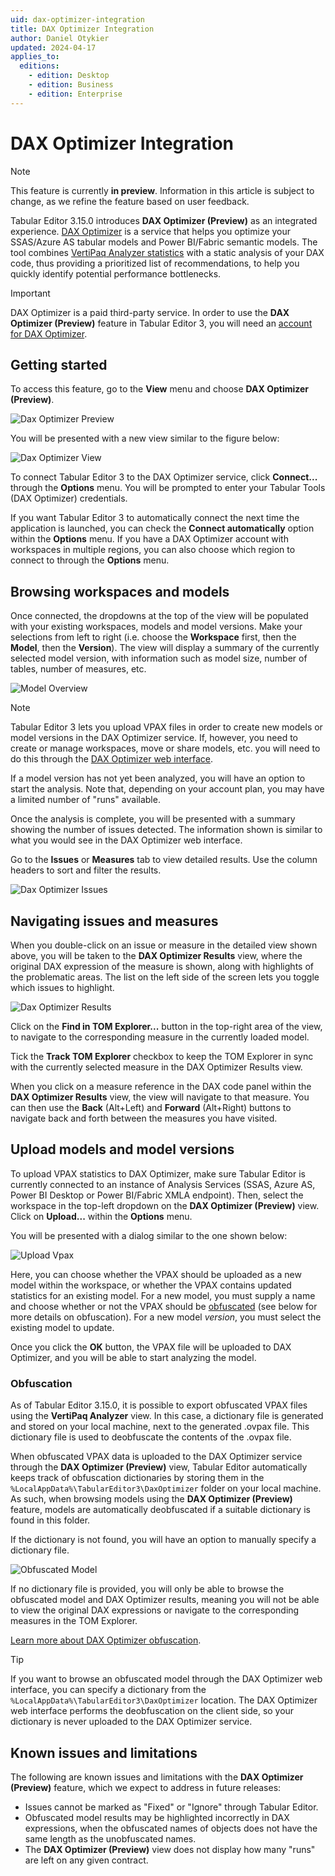 ```yaml
---
uid: dax-optimizer-integration
title: DAX Optimizer Integration
author: Daniel Otykier
updated: 2024-04-17
applies_to:
  editions:
    - edition: Desktop
    - edition: Business
    - edition: Enterprise
---
```

# DAX Optimizer Integration

> [!NOTE]
> This feature is currently **in preview**. Information in this article is subject to change, as we refine the feature based on user feedback.

Tabular Editor 3.15.0 introduces **DAX Optimizer (Preview)** as an integrated experience. [DAX Optimizer](https://daxoptimizer.com) is a service that helps you optimize your SSAS/Azure AS tabular models and Power BI/Fabric semantic models. The tool combines [VertiPaq Analyzer statistics](https://www.sqlbi.com/tools/vertipaq-analyzer/) with a static analysis of your DAX code, thus providing a prioritized list of recommendations, to help you quickly identify potential performance bottlenecks.

> [!IMPORTANT]
> DAX Optimizer is a paid third-party service. In order to use the **DAX Optimizer (Preview)** feature in Tabular Editor 3, you will need an [account for DAX Optimizer](https://www.daxoptimizer.com/free-tour/).

## Getting started

To access this feature, go to the **View** menu and choose **DAX Optimizer (Preview)**.

![Dax Optimizer Preview](../images/dax-optimizer-preview.png)

You will be presented with a new view similar to the figure below:

![Dax Optimizer View](../images/dax-optimizer-view.png)

To connect Tabular Editor 3 to the DAX Optimizer service, click **Connect...** through the **Options** menu. You will be prompted to enter your Tabular Tools (DAX Optimizer) credentials.

If you want Tabular Editor 3 to automatically connect the next time the application is launched, you can check the **Connect automatically** option within the **Options** menu. If you have a DAX Optimizer account with workspaces in multiple regions, you can also choose which region to connect to through the **Options** menu.

## Browsing workspaces and models

Once connected, the dropdowns at the top of the view will be populated with your existing workspaces, models and model versions. Make your selections from left to right (i.e. choose the **Workspace** first, then the **Model**, then the **Version**). The view will display a summary of the currently selected model version, with information such as model size, number of tables, number of measures, etc.

![Model Overview](../images/model-overview.png)

> [!NOTE]
> Tabular Editor 3 lets you upload VPAX files in order to create new models or model versions in the DAX Optimizer service. If, however, you need to create or manage workspaces, move or share models, etc. you will need to do this through the [DAX Optimizer web interface](https://app.daxoptimizer.com).

If a model version has not yet been analyzed, you will have an option to start the analysis. Note that, depending on your account plan, you may have a limited number of "runs" available.

Once the analysis is complete, you will be presented with a summary showing the number of issues detected. The information shown is similar to what you would see in the DAX Optimizer web interface.

Go to the **Issues** or **Measures** tab to view detailed results. Use the column headers to sort and filter the results.

![Dax Optimizer Issues](../images/dax-optimizer-issues.png)

## Navigating issues and measures

When you double-click on an issue or measure in the detailed view shown above, you will be taken to the **DAX Optimizer Results** view, where the original DAX expression of the measure is shown, along with highlights of the problematic areas. The list on the left side of the screen lets you toggle which issues to highlight.

![Dax Optimizer Results](../images/dax-optimizer-results.png)

Click on the **Find in TOM Explorer...** button in the top-right area of the view, to navigate to the corresponding measure in the currently loaded model.

Tick the **Track TOM Explorer** checkbox to keep the TOM Explorer in sync with the currently selected measure in the DAX Optimizer Results view.

When you click on a measure reference in the DAX code panel within the **DAX Optimizer Results** view, the view will navigate to that measure. You can then use the **Back** (Alt+Left) and **Forward** (Alt+Right) buttons to navigate back and forth between the measures you have visited.

## Upload models and model versions

To upload VPAX statistics to DAX Optimizer, make sure Tabular Editor is currently connected to an instance of Analysis Services (SSAS, Azure AS, Power BI Desktop or Power BI/Fabric XMLA endpoint). Then, select the workspace in the top-left dropdown on the **DAX Optimizer (Preview)** view. Click on **Upload...** within the **Options** menu.

You will be presented with a dialog similar to the one shown below:

![Upload Vpax](../images/upload-vpax.png)

Here, you can choose whether the VPAX should be uploaded as a new model within the workspace, or whether the VPAX contains updated statistics for an existing model. For a new model, you must supply a name and choose whether or not the VPAX should be [obfuscated](https://www.sqlbi.com/blog/marco/2024/03/15/vpax-obfuscator-a-library-to-obfuscate-vpax-files/) (see below for more details on obfuscation). For a new model *version*, you must select the existing model to update.

Once you click the **OK** button, the VPAX file will be uploaded to DAX Optimizer, and you will be able to start analyzing the model.

### Obfuscation

As of Tabular Editor 3.15.0, it is possible to export obfuscated VPAX files using the **VertiPaq Analyzer** view. In this case, a dictionary file is generated and stored on your local machine, next to the generated .ovpax file. This dictionary file is used to deobfuscate the contents of the .ovpax file.

When obfuscated VPAX data is uploaded to the DAX Optimizer service through the **DAX Optimizer (Preview)** view, Tabular Editor automatically keeps track of obfuscation dictionaries by storing them in the `%LocalAppData%\TabularEditor3\DaxOptimizer` folder on your local machine. As such, when browsing models using the **DAX Optimizer (Preview)** feature, models are automatically deobfuscated if a suitable dictionary is found in this folder.

If the dictionary is not found, you will have an option to manually specify a dictionary file.

![Obfuscated Model](../images/obfuscated-model.png)

If no dictionary file is provided, you will only be able to browse the obfuscated model and DAX Optimizer results, meaning you will not be able to view the original DAX expressions or navigate to the corresponding measures in the TOM Explorer.

[Learn more about DAX Optimizer obfuscation](https://docs.daxoptimizer.com/how-to-guides/obfuscating-files).

> [!TIP]
> If you want to browse an obfuscated model through the DAX Optimizer web interface, you can specify a dictionary from the `%LocalAppData%\TabularEditor3\DaxOptimizer` location. The DAX Optimizer web interface performs the deobfuscation on the client side, so your dictionary is never uploaded to the DAX Optimizer service.

## Known issues and limitations

The following are known issues and limitations with the **DAX Optimizer (Preview)** feature, which we expect to address in future releases:

- Issues cannot be marked as "Fixed" or "Ignore" through Tabular Editor.
- Obfuscated model results may be highlighted incorrectly in DAX expressions, when the obfuscated names of objects does not have the same length as the unobfuscated names.
- The **DAX Optimizer (Preview)** view does not display how many "runs" are left on any given contract.